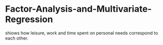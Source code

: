 # Factor-Analysis-and-Multivariate-Regression
shiows how leisure, work and time spent on personal needs correspond to each other.
